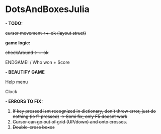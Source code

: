 # DotsAndBoxesJulia

**- TODO:**

~~cursor movement->+-ok (layout struct)~~
  
   **game logic:** 

~~checkAround-> +-ok~~

   ENDGAME! / Who won + Score

**- BEAUTIFY GAME**

  Help menu
  
  Clock

**- ERRORS TO FIX:**
  1. ~~If key pressed isnt recognized in dictionary, don't throw error, just do nothing (ie f1 pressed)~~
    ~~-> Semi fix, only F5 doesnt work~~
  2. ~~Cursor can go out of grid (UP/down) and onto crosses.~~
  3. ~~Double-cross boxes~~
